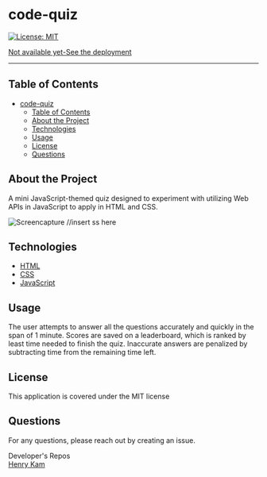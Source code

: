 # code-quiz


[![License: MIT](https://img.shields.io/badge/License-MIT-yellow.svg)](https://opensource.org/licenses/MIT)

[Not available yet-See the deployment](https://gulpinhenry.github.io/code-quiz/)

 
---

## Table of Contents

- [code-quiz](#code-quiz)
  - [Table of Contents](#table-of-contents)
  - [About the Project](#about-the-project)
  - [Technologies](#technologies)
  - [Usage](#usage)
  - [License](#license)
  - [Questions](#questions)

## About the Project
 A mini JavaScript-themed quiz designed to experiment with utilizing Web APIs in JavaScript to apply in HTML and CSS.

 ![Screencapture]() //insert ss here

## Technologies
  * [HTML](https://developer.mozilla.org/en-US/docs/Web/HTML)
  * [CSS](https://developer.mozilla.org/en-US/docs/Web/CSS)
  * [JavaScript](https://developer.mozilla.org/en-US/docs/Web/JavaScript)

## Usage

The user attempts to answer all the questions accurately and quickly in the span of 1 minute. Scores are saved on a leaderboard,
which is ranked by least time needed to finish the quiz. Inaccurate answers are penalized by subtracting time from the remaining time left. 

## License

This application is covered under the MIT license

## Questions

For any questions, please reach out by creating an issue.

Developer's Repos   
[Henry Kam](https://github.com/gulpinhenry)